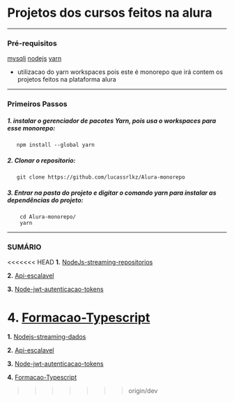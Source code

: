 # Projetos dos cursos feitos na alura
---
### Pré-requisitos

[mysqli](https://dev.mysql.com/downloads/)
[nodejs](https://nodejs.org/en/download/)
[yarn](https://classic.yarnpkg.com/lang/en/docs/install/#windows-stable)

* utilizacao do yarn workspaces pois este é monorepo que irá contem os projetos feitos na plataforma alura
---
### Primeiros Passos

##### 1. instalar o gerenciador de pacotes Yarn, pois usa o workspaces para esse monorepo:
   
```
   npm install --global yarn
```

##### 2. Clonar o repositorio:

```
   git clone https://github.com/lucassrlkz/Alura-monorepo
```

##### 3. Entrar na pasta do projeto e digitar o comando **yarn** para instalar as dependências do projeto:

```
    cd Alura-monorepo/
    yarn
```
---

### SUMÁRIO

<<<<<<< HEAD
**1.** [NodeJs-streaming-repositorios](/package/1-rest-nodejs/)

**2.** [Api-escalavel](/package/2-api-escalavel/)

**3.** [Node-jwt-autenticacao-tokens](/package/3-node-jwt/) 

**4.** [Formacao-Typescript](/package/4-typescript/)
=======
**1.** [Nodejs-streaming-dados](/package/1-rest-nodejs)

**2.** [Api-escalavel](/package/2-api-escalavel)

**3.** [Node-jwt-autenticacao-tokens](/package/3-node-jwt) 

**4.** [Formacao-Typescript](/package/4-typescript/)
>>>>>>> origin/dev

